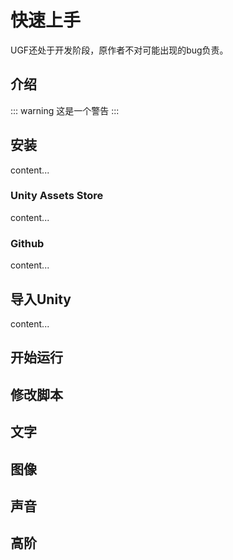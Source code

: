 # 快速上手
UGF还处于开发阶段，原作者不对可能出现的bug负责。

## 介绍
::: warning
这是一个警告
:::

## 安装
content...

### Unity Assets Store
content...
### Github
content...
## 导入Unity
content...

## 开始运行

## 修改脚本

## 文字

## 图像

## 声音

## 高阶